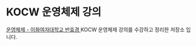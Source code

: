 # KOCW 운영체제 강의

[ 운영체제 - 이화여자대학교 반효경 ](http://www.kocw.net/home/cview.do?cid=3646706b4347ef09/)
KOCW 운영체제 강의를 수강하고 정리한 저장소 입니다.
